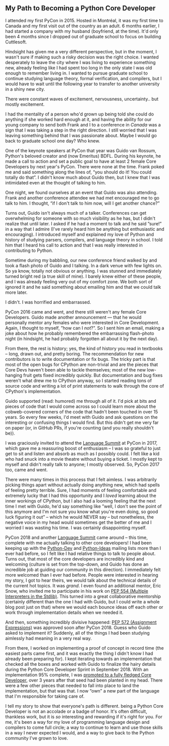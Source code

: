 
## My Path to Becoming a Python Core Developer

I attended my first PyCon in 2015. Hosted in Montréal, it was my first time to Canada and my first visit out of the country as an adult. 6 months earlier, I had started a company with my husband (boyfriend, at the time). It'd only been 4 months since I dropped out of graduate school to focus on building Cuttlesoft.

Hindsight has given me a very different perspective, but in the moment, I wasn't sure if making such a risky decision was the right choice. I wanted desperately to leave the city where I was living to experience something new, already feeling like I had spent too long in the only state I was old enough to remember living in. I wanted to pursue graduate school to continue studying language theory, formal verification, and compilers, but I would have to wait until the following year to transfer to another university in a shiny new city.

There were constant waves of excitement, nervousness, uncertainty.. but mostly excitement.

I had the mentality of a person who'd grown up being told she could do anything if she worked hard enough at it, and having the ability for our young company to send both Frank and I to a conference in _Canada_ was a sign that I was taking a step in the right direction. I still worried that I was leaving something behind that I was passionate about. Maybe I would go back to graduate school one day? Who knew.

One of the keynote speakers at PyCon that year was Guido van Rossum, Python's beloved creator and (now Emeritus) BDFL. During his keynote, he made a call to action and set a public goal to have at least 2 female Core Developers by next year's PyCon. There were none at the time. Frank poked me and said something along the lines of, “you should do it! You could totally do that”. I didn't know much about Guido then, but I knew that I was intimidated even at the thought of talking to him.

One night, we found ourselves at an event that Guido was also attending. Frank and another conference attendee we had met encouraged me to go talk to him. I thought, “if I don't talk to him now, will I get another chance?”

Turns out, Guido isn't always much of a talker. Conferences can get overwhelming for someone with so much visibility as he has, but I didn't realize that until later. I asked if he had a moment to talk and he said ”sure!” in a way that I admire (I've rarely heard him be anything but enthusiastic and encouraging). I introduced myself and explained my love of Python and history of studying parsers, compilers, and language theory in school. I told him that I heard his call to action and that I was really interested in contributing to Python.

Sometime during my babbling, our new conference friend walked by and took a flash photo of Guido and I talking. In a dark venue with few lights on. So ya know, totally not obvious or anything. I was stunned and immediately turned bright red (a true skill of mine). I barely knew either of these people, and I was already feeling very out of my comfort zone. We both sort of ignored it and he said something about emailing him and that we could talk more later.

I didn't. I was horrified and embarrassed.

PyCon 2016 came and went, and there still weren't any female Core Developers. Guido made another announcement — that he would personally mentor any females who were interested in Core Development. Again, I thought to myself, ”how can I _not_?”. So I sent him an email, making a joke about how he probably remembered the embarrassing flash-photo night (in hindsight, he had probably forgotten all about it by the next day).

From there, the rest is history; yes, the kind of history you read in textbooks – long, drawn out, and pretty boring. The recommendation for new contributors is to write documentation or fix bugs. The tricky part is that most of the open bugs for CPython are non-trivial and are the pieces that Core Devs haven't been able to tackle themselves; most of the new low-hanging fruit gets fixed incredibly quickly. But documentation and bug fixes weren't what drew me to CPython anyway, so I started reading tons of source code and writing a lot of print statements to walk through the core of CPython's implementation.

Guido supported (read: humored) me through all of it. I'd pick at bits and pieces of code that I would come across so I could learn more about the cobweb-covered corners of the code that hadn't been touched in over 15 years. So every few weeks, I'd meet with Guido and ask questions on the interesting or confusing things I would find. But this didn't get me very far on paper (or, in GitHub PRs, if you're counting (and you really shouldn't be)).

I was graciously invited to attend the [Language Summit](https://lwn.net/Articles/723251/) at PyCon in 2017, which gave me a reassuring boost of enthusiasm – I was so grateful to just get to sit and listen and absorb as much as I possibly could. I felt like a kid who had snuck into a movie theatre without buying a ticket. I mostly kept to myself and didn't really talk to anyone; I mostly observed. So, PyCon 2017 too, came and went.

There were many times in this process that I felt aimless. I was arbitrarily picking things apart without actually doing anything new, which had spells of feeling pretty terrible. Sure, I had moments of feeling comfortable and extremely lucky that I had this opportunity and I _loved_ learning about the inner workings of CPython, but I also had a looming feeling that the next time I met with Guido, he'd say something like ”well, I don't see the point of this anymore and I'm not sure you know what you're even doing, so good luck figuring it out” – which he would NEVER say – but nonetheless, the negative voice in my head would sometimes get the better of me and I worried I was wasting his time. I was certainly disappointing myself.

PyCon 2018 and another [Language Summit](https://lwn.net/Articles/754152/) came around – this time, complete with me actually talking to other core developers! I had been keeping up with the [Python-Dev](https://mail.python.org/mailman/listinfo/python-dev) and [Python-Ideas](https://mail.python.org/mailman/listinfo/python-ideas) mailing lists more than I ever had before, so I felt like I had relative things to talk to people about. Turns out, that most of the core developers are incredibly kind and welcoming (culture is set from the top-down, and Guido has done an incredible job at guiding our community in this direction). I immediately felt more welcomed than I ever had before. People were interested in hearing my story, I got to hear theirs, we would talk about the technical details of the current hot topics. It was _grand_. I even found an additional mentor, Eric Snow, who invited me to participate in his work on [PEP 554 (Multiple Interpreters in the Stdlib)](https://www.python.org/dev/peps/pep-0554/). This turned into a great collaborative mentorship (certainly different than the one I had with Guido, but I could write a whole blog post just on that) where we would each bounce ideas off each other or work through implementation details when we needed it.

And then, something incredibly divisive happened: [PEP 572 (Assignment Expressions)](https://www.python.org/dev/peps/pep-0572/) was approved soon after PyCon 2018. Guess who Guido asked to implement it? Suddenly, all of the things I had been studying aimlessly had meaning in a very real way.

From there, I worked on implementing a proof of concept in record time (the easiest parts came first, and it was exactly the thing I didn't know I had already been preparing for). I kept iterating towards an implementation that checked all the boxes and worked with Guido to finalize the hairy details during the Python Core Developer Sprint in September 2018. With an implementation 95% complete, I was [promoted to a fully fledged Core Developer](https://mail.python.org/pipermail/python-committers/2018-September/006059.html), over 3 years after that seed had been planted in my head. There were a few other pieces that needed to fall into place to land the implementation, but that was that. I now “own” a new part of the language that I'm responsible for taking care of.

I tell my story to show that everyone's path is different. being a Python Core Developer is not an accolade or a badge of honor. It's often difficult, thankless work, but it is _so_ interesting and rewarding if it's right for you. For me, it's been a way for my love of programming language design and compilers to come full circle; a way to continue to learn and use those skills in a way I never expected I would, and a way to give back to the Python community I've grown to love.
